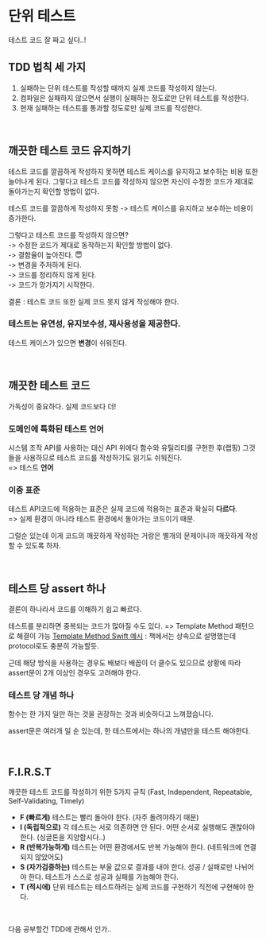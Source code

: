 # 단위 테스트

테스트 코드 잘 짜고 싶다..!

## TDD 법칙 세 가지

1. 실패하는 단위 테스트를 작성할 때까지 실제 코드를 작성하지 않는다.
2. 컴파일은 실패하지 않으면서 실행이 실패하는 정도로만 단위 테스트를 작성한다.
3. 현재 실패하는 테스트를 통과할 정도로만 실제 코드를 작성한다.

<br>

## 깨끗한 테스트 코드 유지하기

테스트 코드를 깔끔하게 작성하지 못하면 테스트 케이스를 유지하고 보수하는 비용 또한 늘어나게 된다.
그렇다고 테스트 코드를 작성하지 않으면 자신이 수정한 코드가 제대로 돌아가는지 확인할 방법이 없다.

테스트 코드를 깔끔하게 작성하지 못함 -> 테스트 케이스를 유지하고 보수하는 비용이 증가한다.

그렇다고 테스트 코드를 작성하지 않으면? <br>
-> 수정한 코드가 제대로 동작하는지 확인할 방법이 없다. <br>
-> 결함율이 높아진다. 😇 <br>
-> 변경을 주저하게 된다. <br>
-> 코드를 정리하지 않게 된다. <br>
-> 코드가 망가지기 시작한다.

결론 : 테스트 코드 또한 실제 코드 못지 않게 작성해야 한다.

### 테스트는 유연성, 유지보수성, 재사용성을 제공한다.
테스트 케이스가 있으면 **변경**이 쉬워진다.

<br>

## 깨끗한 테스트 코드
가독성이 중요하다. 실제 코드보다 더!

### 도메인에 특화된 테스트 언어
시스템 조작 API를 사용하는 대신 API 위에다 함수와 유틸리티를 구현한 후(랩핑) 그것들을 사용하므로 테스트 코드를 작성하기도 읽기도 쉬워진다. <br>
=> 테스트 **언어**

### 이중 표준
테스트 API코드에 적용하는 표준은 실제 코드에 적용하는 표준과 확실히 **다르다**. <br>
=> 실제 환경이 아니라 테스트 환경에서 돌아가는 코드이기 때문.

그럴순 있는데 이게 코드의 깨끗하게 작성하는 거랑은 별개의 문제이니까 깨끗하게 작성할 수 있도록 하자.

<br>

## 테스트 당 assert 하나
결론이 하나라서 코드를 이해하기 쉽고 빠르다.

테스트를 분리하면 중복되는 코드가 많아질 수도 있다.
=> Template Method 패턴으로 해결이 가능
[Template Method Swift 예시](https://refactoring.guru/design-patterns/template-method/swift/example) : 책에서는 상속으로 설명했는데 protocol로도 충분히 가능할듯.

근데 해당 방식을 사용하는 경우도 배보다 배꼽이 더 클수도 있으므로 상황에 따라 assert문이 2개 이상인 경우도 고려해야 한다.

### 테스트 당 개념 하나
함수는 한 가지 일만 하는 것을 권장하는 것과 비슷하다고 느껴졌습니다.

assert문은 여러개 일 순 있는데, 한 테스트에서는 하나의 개념만을 테스트 해야한다.

<br>

## F.I.R.S.T
깨끗한 테스트 코드를 작성하기 위한 5가지 규칙
(Fast, Independent, Repeatable, Self-Validating, Timely)

- **F (빠르게)**
테스트는 빨리 돌아야 한다. (자주 돌려야하기 때문)
- **I (독립적으로)**
각 테스트는 서로 의존하면 안 된다. 어떤 순서로 실행해도 괜찮아야 한다.
(싱글톤을 지양합시다..)
- **R (반복가능하게)**
테스트는 어떤 환경에서도 반복 가능해야 한다.
(네트워크에 연결되지 않았어도)
- **S (자가검증하는)**
테스트는 부울 값으로 결과를 내야 한다. 성공 / 실패로만 나뉘어야 한다.
테스트가 스스로 성공과 실패를 가늠해야 한다.
- **T (적시에)**
단위 테스트는 테스트하려는 실제 코드를 구현하기 직전에 구현해야 한다.

<br>

다음 공부할건 TDD에 관해서 인가..
